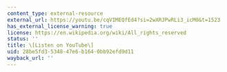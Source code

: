 ```yaml
---
content_type: external-resource
external_url: https://youtu.be/cqVIMEQfEd4?si=2wXRJPwRLi3_icM0&t=1523
has_external_license_warning: true
license: https://en.wikipedia.org/wiki/All_rights_reserved
status: ''
title: \[Listen on YouTube\]
uid: 28be5fd3-5348-47e6-b164-0bb92efd9d11
wayback_url: ''
---
```

